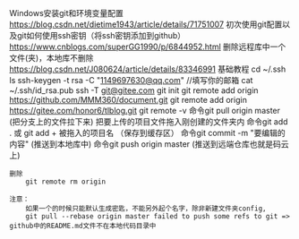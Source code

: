 Windows安装git和环境变量配置
	https://blog.csdn.net/dietime1943/article/details/71751007
初次使用git配置以及git如何使用ssh密钥（将ssh密钥添加到github）
	https://www.cnblogs.com/superGG1990/p/6844952.html
删除远程库中一个文件(夹)，本地库不删除
	https://blog.csdn.net/J080624/article/details/83346991
基础教程
	cd ~/.ssh
	ls
	ssh-keygen -t rsa -C "1149697630@qq.com" //填写你的邮箱
	cat ~/.ssh/id_rsa.pub
	ssh -T git@gitee.com
	git init
	git remote add origin https://github.com/MMM360/document.git
	git remote add origin https://gitee.com/honor6/tlblog.git
	git remote -v
	命令git pull origin master (把分支上的文件拉下来)
	把要上传的项目文件拖入刚创建的文件夹内
	命令git add . 或 git add + 被拖入的项目名 （保存到缓存区）
	命令git commit -m "要编辑的内容" (推送到本地库中)
	命令git push origin master (推送到远端仓库也就是码云上)
	
	删除
		git remote rm origin

	注意：
		如果一个的时候只能默认生成密匙，不能另外起个名字，除非新建文件夹config,
		git pull --rebase origin master failed to push some refs to git => github中的README.md文件不在本地代码目录中
